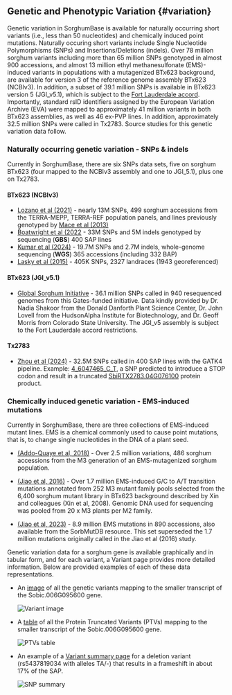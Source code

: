 ## Genetic and Phenotypic Variation {#variation}

Genetic variation in SorghumBase is available for naturally occurring short variants (i.e., less than 50 nucleotides) and chemically induced point mutations. Naturally occuring short variants include Single Nucleotide Polymorphisms (SNPs) and Insertions/Deletions (indels). Over 78 million sorghum variants including more than 65 million SNPs genotyped in almost 900 accessions, and almost 13 million ethyl methanesulfonate (EMS)-induced variants in populations with a mutagenized BTx623 background, are available for version 3 of the reference genome assembly BTx623 (NCBIv3). In addition, a subset of 39.1 million SNPs is available in BTx623 version 5 (JGI_v5.1), which is subject to the [Fort Lauderdale accord](https://www.sanger.ac.uk/wp-content/uploads/fortlauderdalereport.pdf). Importantly, standard rsID identifiers assigned by the European Variation Archive (EVA) were mapped to approximately 41 million variants in both BTx623 assemblies, as well as 46 ex-PVP lines. 
In addition, approximately 32.5 million SNPs were called in Tx2783. Source studies for this genetic variation data follow.

### Naturally occurring genetic variation - SNPs & indels

Currently in SorghumBase, there are six SNPs data sets, five on sorghum BTx623 (four mapped to the NCBIv3 assembly and one to JGI_5.1), plus one on Tx2783.

#### BTx623 (NCBIv3)

- [Lozano et al (2021)](https://www.sorghumbase.org/paper/comparative-evolutionary-genetics-of-deleterious-load-in-sorghum-and-maize) - nearly 13M SNPs, 499 sorghum accessions from the TERRA-MEPP, TERRA-REF population panels, and lines previously genotyped by [Mace et al (2013)](https://www.sorghumbase.org/paper/21275)
- [Boatwright et al (2022](https://www.sorghumbase.org/paper/20741) - 33M SNPs and 5M indels genotyped by sequencing (**GBS**) 400 SAP lines
- [Kumar et al (2024)](https://www.sorghumbase.org/paper/24501) - 19.7M SNPs and 2.7M indels, whole-genome sequencing (**WGS**) 365 accessions (including 332 BAP)
- [Lasky et al (2015)](https://www.sorghumbase.org/paper/24502) - 405K SNPs, 2327 landraces (1943 georeferenced)

#### BTx623 (JGI_v5.1)

- [Global Sorghum Initiative](https://www.globalsorghuminitiative.org/) - 36.1 million SNPs called in 940 resequenced genomes from this Gates-funded initiative. Data kindly provided by Dr. Nadia Shakoor from the Donald Danforth Plant Science Center, Dr. John Lovell from the HudsonAlpha Institute for Biotechnology, and Dr. Geoff Morris from Colorado State University. The JGI_v5 assembly is subject to the Fort Lauderdale accord restrictions.

#### Tx2783

- [Zhou et al (2024)](https://www.sorghumbase.org/paper/23243) - 32.5M SNPs called in 400 SAP lines with the GATK4 pipeline. Example: [4_6047465_C_T](https://ensembl.sorghumbase.org/Sorghum_tx2783pac/Variation/Sample?db=core;r=4:6046965-6047965;v=4_6047465_C_T;vdb=variation;vf=11387812), a SNP predicted to introduce a STOP codon and result in a truncated [SbiRTX2783.04G076100](https://ensembl.sorghumbase.org/Sorghum_tx2783pac/Gene/Summary?db=core;g=SbiRTX2783.04G076100;r=4:6046424-6048133;t=SbiRTX2783.04G076100.1;v=4_6047465_C_T;vdb=variation;vf=11387812) protein product.


### Chemically induced genetic variation -  EMS-induced mutations
Currently in SorghumBase, there are three collections of EMS-induced mutant lines. EMS is a chemical commonly used to cause point mutations, that is, to change single nucleotides in the DNA of a plant seed.

- [(Addo-Quaye et al, 2018)](https://www.sorghumbase.org/paper/19942) - Over 2.5 million variations, 486 sorghum accessions from the M3 generation of an EMS-mutagenized sorghum population.
  
- [(Jiao et al, 2016)](https://www.sorghumbase.org/paper/21276) - Over 1.7 million EMS-induced G/C to A/T transition mutations annotated from 252 M3 mutant family pools selected from the 6,400 sorghum mutant library in BTx623 background described by Xin and colleagues (Xin et al, 2008). Genomic DNA used for sequencing was pooled from 20 x M3 plants per M2 family.

- [(Jiao et al, 2023)](https://www.sorghumbase.org/paper/23165) - 8.9 million EMS mutations in 890 accessions, also available from the SorbMutDB resource. This set superseded the 1.7 million mutations originally called in the Jiao et al (2016) study.

Genetic variation data for a sorghum gene is available graphically and in tabular form, and for each variant, a Variant page provides more detailed information. Below are provided examples of each of these data representations.

- An [image](https://ensembl.sorghumbase.org/Sorghum_bicolor/Transcript/Variation_Transcript/Image?db=core;g=SORBI_3006G095600;r=6:46566240-46571064;t=SORBI_3006G095600.2;v=tmp_3_61561138_G_A;vdb=variation;vf=3821694) of all the genetic variants mapping to the smaller transcript of the Sobic.006G095600 gene.

  ![Variant image](images/variation_image.png)

- A [table](https://ensembl.sorghumbase.org/Sorghum_bicolor/Transcript/Variation_Transcript/Table?db=core;g=SORBI_3006G095600;r=6:46566240-46571064;t=SORBI_3006G095600.2;v=tmp_3_61561138_G_A;vdb=variation;vf=3821694) of all the Protein Truncated Variants (PTVs) mapping to the smaller transcript of the Sobic.006G095600 gene.

  ![PTVs table](images/variation_table_ptvs.png)
  
- An example of a [Variant summary page](https://ensembl.sorghumbase.org/Sorghum_bicolor/Variation/Explore?db=core;g=SORBI_3006G095600;r=6:46566240-46571064;t=SORBI_3006G095600.2;v=rs5437819034;vdb=variation;vf=47523480)
  for a deletion variant (rs5437819034 with alleles TA/-) that results in a frameshift in about 17% of the SAP.

  ![SNP summary](images/snp_summary.png)

